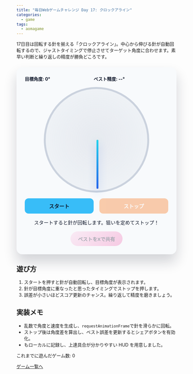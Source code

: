 ```yaml
---
title: "毎日Webゲームチャレンジ Day 17: クロックアライン"
categories:
  - game
tags:
  - aomagame
---
```


17日目は回転する針を揃える「クロックアライン」。中心から伸びる針が自動回転するので、ジャストタイミングで停止させてターゲット角度に合わせます。素早い判断と繰り返しの精度が勝負どころです。

<style>
#clock-align-game {
  max-width: 460px;
  margin: 24px auto;
  padding: 26px;
  border-radius: 18px;
  background: #f8fafc;
  color: #0f172a;
  box-shadow: 0 24px 40px rgba(15, 23, 42, 0.18);
  text-align: center;
  font-family: "Inter", "Hiragino Kaku Gothic ProN", sans-serif;
}
#clock-align-game .hud {
  display: flex;
  justify-content: space-between;
  gap: 12px;
  flex-wrap: wrap;
  font-weight: 700;
  margin-bottom: 16px;
}
#clock-align-game .dial {
  position: relative;
  width: min(88vw, 320px);
  aspect-ratio: 1 / 1;
  margin: 0 auto 18px;
  border-radius: 50%;
  background: radial-gradient(circle, rgba(148, 163, 184, 0.18), rgba(148, 163, 184, 0.05));
  border: 6px solid rgba(148, 163, 184, 0.4);
}
#clock-align-game .needle,
#clock-align-game .target {
  position: absolute;
  left: 50%;
  top: 50%;
  width: 6px;
  height: 48%;
  transform-origin: center bottom;
  border-radius: 8px;
}
#clock-align-game .needle {
  background: linear-gradient(180deg, #22d3ee, #2563eb);
  box-shadow: 0 12px 26px rgba(37, 99, 235, 0.3);
}
#clock-align-game .target {
  background: rgba(248, 113, 113, 0.7);
  pointer-events: none;
}
#clock-align-game .start,
#clock-align-game .stop {
  width: 48%;
  border: none;
  border-radius: 12px;
  padding: 12px 18px;
  font-size: 1rem;
  font-weight: 700;
  cursor: pointer;
  transition: transform 0.12s ease, box-shadow 0.12s ease, opacity 0.12s ease;
}
#clock-align-game .start {
  background: #38bdf8;
  color: #0f172a;
}
#clock-align-game .stop {
  background: #f97316;
  color: #fff;
}
#clock-align-game .start:hover:not(:disabled),
#clock-align-game .stop:hover:not(:disabled) {
  transform: translateY(-1px);
}
#clock-align-game button:disabled {
  opacity: 0.35;
  cursor: not-allowed;
  box-shadow: none;
}
#clock-align-game .controls {
  display: flex;
  justify-content: space-between;
  gap: 12px;
  margin-top: 4px;
}
#clock-align-game .log {
  margin-top: 16px;
  font-size: 0.95rem;
}
#clock-align-game .actions {
  margin-top: 18px;
  display: flex;
  justify-content: center;
}
#clock-align-game .share-button {
  border: none;
  border-radius: 9999px;
  padding: 12px 24px;
  font-size: 0.95rem;
  font-weight: 700;
  background: linear-gradient(135deg, #fbcfe8, #f472b6);
  color: #0f172a;
  cursor: pointer;
  box-shadow: 0 18px 36px rgba(244, 114, 182, 0.35);
  transition: transform 0.12s ease, box-shadow 0.12s ease, opacity 0.12s ease;
}
#clock-align-game .share-button:hover:not(:disabled) {
  transform: translateY(-1px);
  box-shadow: 0 22px 40px rgba(244, 114, 182, 0.45);
}
#clock-align-game .share-button:disabled {
  opacity: 0.35;
  cursor: not-allowed;
  box-shadow: none;
}
</style>

<div id="clock-align-game">
  <div class="hud">
    <span class="angle">目標角度: 0°</span>
    <span class="score">ベスト精度: --°</span>
    <span class="count"></span>
  </div>
  <div class="dial">
    <div class="target"></div>
    <div class="needle"></div>
  </div>
  <div class="controls">
    <button type="button" class="start">スタート</button>
    <button type="button" class="stop" disabled>ストップ</button>
  </div>
  <p class="log">スタートすると針が回転します。狙いを定めてストップ！</p>
  <div class="actions">
    <button type="button" class="share-button" disabled>ベストをXで共有</button>
  </div>
</div>

<script>
(() => {
  const root = document.getElementById('clock-align-game');
  if (!root) {
    return;
  }

  const needleEl = root.querySelector('.needle');
  const targetEl = root.querySelector('.target');
  const startButton = root.querySelector('.start');
  const stopButton = root.querySelector('.stop');
  const angleEl = root.querySelector('.angle');
  const scoreEl = root.querySelector('.score');
  const countEl = root.querySelector('.count');
  const logEl = root.querySelector('.log');
  const shareButton = root.querySelector('.share-button');
  const getPlayCountEl = () => document.querySelector('[data-aomagame-play-count]');

  const storageKey = 'aomagame:best:clock-align';
  const playedKey = 'aomagame:played:clock-align';

  let targetAngle = 0;
  let currentAngle = 0;
  let angularVelocity = 0;
  let animationId = null;
  let running = false;
  let bestAccuracy = null;
  let attempts = 0;
  let storageAvailable = false;

  const updatePlayCount = () => {
    const counterEl = getPlayCountEl();
    if (!counterEl) {
      return;
    }
    try {
      let total = 0;
      for (let i = 0; i < localStorage.length; i += 1) {
        const key = localStorage.key(i);
        if (typeof key !== 'string' || !key.startsWith('aomagame:played:')) {
          continue;
        }
        const value = Number.parseInt(localStorage.getItem(key) ?? '0', 10);
        if (!Number.isNaN(value) && value > 0) {
          total += 1;
        }
      }
      counterEl.textContent = total;
    } catch (error) {
      counterEl.textContent = '0';
    }
  };

  const markPlayed = () => {
    if (!storageAvailable) {
      return;
    }
    try {
      const current = Number.parseInt(localStorage.getItem(playedKey) ?? '0', 10);
      const next = Number.isNaN(current) ? 1 : current + 1;
      localStorage.setItem(playedKey, String(next));
    } catch (error) {
      return;
    }
    updatePlayCount();
  };

  const detectStorage = () => {
    try {
      const testKey = `${storageKey}-test`;
      localStorage.setItem(testKey, '1');
      localStorage.removeItem(testKey);
      storageAvailable = true;
    } catch (error) {
      storageAvailable = false;
    }
  };

  const loadBest = () => {
    if (!storageAvailable) {
      return;
    }
    const storedBest = localStorage.getItem(storageKey);
    if (storedBest) {
      const value = Number.parseFloat(storedBest);
      if (!Number.isNaN(value) && value >= 0) {
        bestAccuracy = value;
        shareButton.disabled = false;
      }
    }
    const storedAttempts = localStorage.getItem(`${storageKey}:attempts`);
    if (storedAttempts) {
      const value = Number.parseInt(storedAttempts, 10);
      if (!Number.isNaN(value) && value > 0) {
        attempts = value;
      }
    }
    updateHud();
  };

  const saveBest = () => {
    if (!storageAvailable || bestAccuracy === null) {
      return;
    }
    localStorage.setItem(storageKey, String(bestAccuracy));
  };

  const saveAttempts = () => {
    if (!storageAvailable) {
      return;
    }
    localStorage.setItem(`${storageKey}:attempts`, String(attempts));
  };

  const updateHud = () => {
    angleEl.textContent = `目標角度: ${targetAngle}°`;
    scoreEl.textContent = `ベスト精度: ${bestAccuracy === null ? '--' : bestAccuracy.toFixed(1)}°`;
    countEl.textContent = `: ${attempts}`;
    shareButton.disabled = bestAccuracy === null;
  };

  const resetDial = () => {
    targetAngle = Math.floor(Math.random() * 360);
    targetEl.style.transform = `translate(-50%, -100%) rotate(${targetAngle}deg)`;
    currentAngle = Math.random() * 360;
    needleEl.style.transform = `translate(-50%, -100%) rotate(${currentAngle}deg)`;
    angularVelocity = (Math.random() * 180 + 90) * (Math.random() < 0.5 ? 1 : -1);
    updateHud();
  };

  const step = (timestamp) => {
    if (!running) {
      return;
    }
    if (!needleEl.dataset.last) {
      needleEl.dataset.last = String(timestamp);
    }
    const last = Number(needleEl.dataset.last);
    const delta = (timestamp - last) / 1000;
    needleEl.dataset.last = String(timestamp);
    currentAngle = (currentAngle + angularVelocity * delta + 360) % 360;
    needleEl.style.transform = `translate(-50%, -100%) rotate(${currentAngle}deg)`;
    animationId = requestAnimationFrame(step);
  };

  const startGame = () => {
    markPlayed();
    attempts += 1;
    saveAttempts();
    resetDial();
    running = true;
    needleEl.dataset.last = '';
    logEl.textContent = '狙いを定めてストップボタンを押そう！';
    startButton.disabled = true;
    stopButton.disabled = false;
    animationId = requestAnimationFrame(step);
  };

  const stopGame = () => {
    if (!running) {
      return;
    }
    running = false;
    stopButton.disabled = true;
    startButton.disabled = false;
    startButton.textContent = 'もう一度';
    cancelAnimationFrame(animationId);
    animationId = null;

    const diff = Math.min(Math.abs(targetAngle - currentAngle), 360 - Math.abs(targetAngle - currentAngle));
    logEl.textContent = `結果: ずれ ${diff.toFixed(1)}°。`;
    if (bestAccuracy === null || diff < bestAccuracy) {
      bestAccuracy = diff;
      saveBest();
      shareButton.disabled = false;
      logEl.textContent += ' ベスト記録を更新しました！';
    }
    updateHud();
  };

  startButton.addEventListener('click', () => {
    startGame();
  });

  stopButton.addEventListener('click', () => {
    stopGame();
  });

  if (shareButton) {
    shareButton.addEventListener('click', (event) => {
      event.preventDefault();
      if (bestAccuracy === null) {
        return;
      }
      const text = `クロックアラインで誤差 ${bestAccuracy.toFixed(1)}° を達成！ #aomagame`;
      const shareUrl = new URL('https://twitter.com/intent/tweet');
      shareUrl.searchParams.set('text', text);
      shareUrl.searchParams.set('url', window.location.href);
      window.open(shareUrl.toString(), '_blank', 'noopener');
    });
  }

  detectStorage();
  loadBest();
  if (document.readyState === 'loading') {
    document.addEventListener('DOMContentLoaded', updatePlayCount, { once: true });
  } else {
    updatePlayCount();
  }
  updateHud();
})();
</script>

## 遊び方
1. スタートを押すと針が自動回転し、目標角度が表示されます。
2. 針が目標角度に重なったと思ったタイミングでストップを押します。
3. 誤差が小さいほどスコア更新のチャンス。繰り返して精度を磨きましょう。

## 実装メモ
- 乱数で角度と速度を生成し、`requestAnimationFrame`で針を滑らかに回転。
- ストップ後は角度差を算出し、ベスト誤差を更新するとシェアボタンを有効化。
- もローカルに記録し、上達具合が分かりやすい HUD を用意しました。

<p class="game-progress">これまでに遊んだゲーム数: <span data-aomagame-play-count>0</span></p>
<p class="game-link"><a href="{{ "/tags/#aomagame" | relative_url }}">ゲーム一覧へ</a></p>
